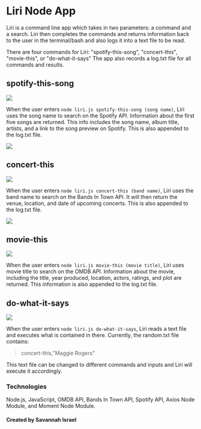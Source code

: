 # Liri Node App

Liri is a command line app which takes in two parameters: a command and a search. Liri then completes the commands and returns information back to the user in the terminal/bash and also logs it into a text file to be read.

There are four commands for Liri:  "spotify-this-song", "concert-this", "movie-this", or "do-what-it-says"
The app also records a log.txt file for all commands and results.

## spotify-this-song

<img src="./assets/images/spotify-this.gif">

When the user enters `node liri.js spotify-this-song (song name)`, Liri uses the song name to search on the Spotify API. Information about the first five songs are returned. This info includes the song name, album title, artists, and a link to the song preview on Spotify. This is also appended to the log.txt file.

<img src="./assets/images/spotify-log.png">


## concert-this

<img src="./assets/images/concert-this.gif"> 

When the user enters `node liri.js concert-this (band name)`, Liri uses the band name to search on the Bands In Town API. It will then return the venue, location, and date of upcoming concerts. This is also appended to the log.txt file.

<img src="./assets/images/concert-log.png">


## movie-this

<img src="./assets/images/movie-this.gif">

When the user enters `node liri.js movie-this (movie title)`, Liri uses movie title to search on the OMDB API. Information about the movie, including the title, year produced, location, actors, ratings, and plot are returned. This information is also appended to the log.txt file.


## do-what-it-says

<img src="./assets/images/do-what-it-says.gif">

When the user enters `node liri.js do-what-it-says`, Liri reads a text file and executes what is contained in there. Currently, the random.txt file contains:
> concert-this,"Maggie Rogers"

This text file can be changed to different commands and inputs and Liri will execute it accordingly.

### Technologies

Node.js, JavaScript, OMDB API, Bands In Town API, Spotify API, Axios Node Module, and Moment Node Module.

#### Created by Savannah Israel

